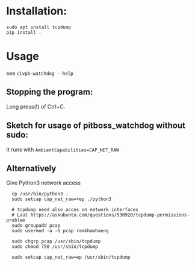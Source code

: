 # Installation:

```
sudo apt install tcpdump
pip install .
```

# Usage

see `civpb-watchdog --help`

## Stopping the program:
  Long press(!) of Ctrl+C.

## Sketch for usage of pitboss_watchdog without sudo:

It runs with `AmbientCapabilities=CAP_NET_RAW`

## Alternatively

Give Python3 network access

```
  cp /usr/bin/python3 .
  sudo setcap cap_net_raw=+ep ./python3

  # tcpdump need also acces on network interfaces
  # Laut https://askubuntu.com/questions/530920/tcpdump-permissions-problem 
  sudo groupadd pcap
  sudo usermod -a -G pcap ramkhamhaeng

  sudo chgrp pcap /usr/sbin/tcpdump
  sudo chmod 750 /usr/sbin/tcpdump

  sudo setcap cap_net_raw=ep /usr/sbin/tcpdump
```